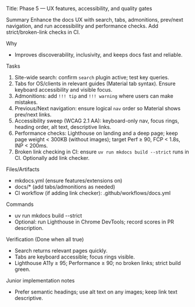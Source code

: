 Title: Phase 5 — UX features, accessibility, and quality gates

Summary
Enhance the docs UX with search, tabs, admonitions, prev/next navigation, and run accessibility and performance checks. Add strict/broken-link checks in CI.

Why
- Improves discoverability, inclusivity, and keeps docs fast and reliable.

Tasks
1) Site-wide search: confirm `search` plugin active; test key queries.
2) Tabs for OS/clients in relevant guides (Material tab syntax). Ensure keyboard accessibility and visible focus.
3) Admonitions: add `!!! tip` and `!!! warning` where users can make mistakes.
4) Previous/Next navigation: ensure logical `nav` order so Material shows prev/next links.
5) Accessibility sweep (WCAG 2.1 AA): keyboard-only nav, focus rings, heading order, alt text, descriptive links.
6) Performance checks: Lighthouse on landing and a deep page; keep page weight < 300KB (without images); target Perf ≥ 90, FCP < 1.8s, INP < 200ms.
7) Broken link checking in CI: ensure `uv run mkdocs build --strict` runs in CI. Optionally add link checker.

Files/Artifacts
- mkdocs.yml (ensure features/extensions on)
- docs/* (add tabs/admonitions as needed)
- CI workflow (if adding link checker): .github/workflows/docs.yml

Commands
- uv run mkdocs build --strict
- Optional: run Lighthouse in Chrome DevTools; record scores in PR description.

Verification (Done when all true)
- Search returns relevant pages quickly.
- Tabs are keyboard accessible; focus rings visible.
- Lighthouse A11y ≥ 95; Performance ≥ 90; no broken links; strict build green.

Junior implementation notes
- Prefer semantic headings; use alt text on any images; keep link text descriptive.
